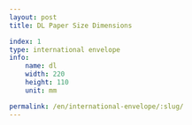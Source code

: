 ```yaml
---
layout: post
title: DL Paper Size Dimensions

index: 1
type: international envelope
info:
    name: dl
    width: 220
    height: 110
    unit: mm

permalink: /en/international-envelope/:slug/
---
```



